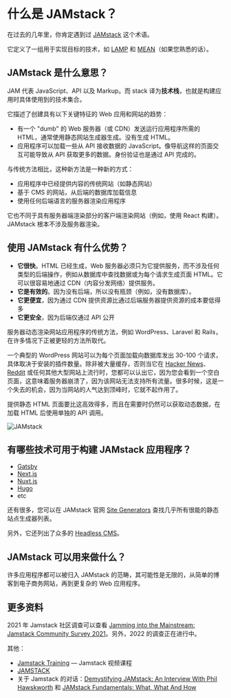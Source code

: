 # 什么是 JAMstack？

在过去的几年里，你肯定遇到过 [JAMstack](https://jamstack.org/) 这个术语。

它定义了一组用于实现目标的技术，如 [LAMP](https://zh.wikipedia.org/wiki/LAMP) 和 [MEAN](https://zh.wikipedia.org/wiki/MEAN)（如果您熟悉的话）。

## JAMstack 是什么意思？

JAM 代表 JavaScript、API 以及 Markup。而 stack 译为**技术栈**，也就是构建应用时具体使用到的技术集合。

它描述了创建具有以下关键特征的 Web 应用和网站的趋势：

- 有一个 "dumb" 的 Web 服务器（或 CDN）发送运行应用程序所需的 HTML，通常使用静态网站生成器生成。没有生成 HTML。
- 应用程序可以加载一些从 API 接收数据的 JavaScript。像导航这样的页面交互可能导致从 API 获取更多的数据。身份验证也是通过 API 完成的。

与传统方法相比，这种新方法是一种新的方式：

- 应用程序中已经提供内容的传统网站（如静态网站）
- 基于 CMS 的网站，从后端的数据库加载信息
- 使用任何后端语言的服务器渲染应用程序

它也不同于具有服务器端渲染部分的客户端渲染网站（例如，使用 React 构建）。JAMstack 根本不涉及服务器渲染。

## 使用 JAMstack 有什么优势？

- **它很快**。HTML 已经生成，Web 服务器必须只为它提供服务，而不涉及任何类型的后端操作，例如从数据库中查找数据或为每个请求生成页面 HTML。它可以很容易地通过 CDN（内容分发网络）提供服务。
- **它是有效的**。因为没有后端，所以没有瓶颈（例如，没有数据库）。
- **它更便宜**，因为通过 CDN 提供资源比通过后端服务器提供资源的成本要低得多
- **它更安全**，因为后端仅通过 API 公开

服务器动态渲染网站应用程序的传统方法，例如 WordPress、Laravel 和 Rails，在许多情况下正被更轻的方法所取代。

一个典型的 WordPress 网站可以为每个页面加载向数据库发出 30-100 个请求，具体取决于安装的插件数量。除非被大量缓存，否则当它在 [Hacker News](https://news.ycombinator.com/)、[Reddit](https://www.reddit.com/) 或任何其他大型网站上流行时，您都可以认出它，因为您会看到一个空白页面，这意味着服务器崩溃了，因为该网站无法支持所有流量。很多时候，这是一个失去的机会，因为当网站的人气达到顶峰时，它就不起作用了。

提供静态 HTML 页面要比这高效得多，而且在需要时仍然可以获取动态数据，在加载 HTML 后使用单独的 API 调用。

![JAMstack](https://upload-images.jianshu.io/upload_images/18281896-e5d5dcf792f97069.png?imageMogr2/auto-orient/strip%7CimageView2/2/w/1240)

## 有哪些技术可用于构建 JAMstack 应用程序？

- [Gatsby](https://www.gatsbyjs.org/)
- [Next.js](https://flaviocopes.com/nextjs/)
- [Nuxt.js](https://nuxtjs.org/)
- [Hugo](https://gohugo.io/)
- etc

还有很多，您可以在 JAMstack 官网 [Site Generators](https://jamstack.org/generators/) 查找几乎所有很能的静态站点生成器列表。

另外，它还列出了众多的 [Headless CMS](https://jamstack.org/headless-cms/)。

## JAMstack 可以用来做什么？

许多应用程序都可以被归入 JAMstack 的范畴，其可能性是无限的，从简单的博客到电子商务网站，再到更复杂的 Web 应用程序。

## 更多资料

2021 年 Jamstack 社区调查可以查看 [Jamming into the Mainstream: Jamstack Community Survey 2021](https://jamstack.org/survey/2021/)。另外，2022 的调查正在进行中。

其他：

- [Jamstack Training](https://jamstack.training/) — Jamstack 视频课程
- [JAMSTACK](https://css-tricks.com/tag/jamstack/)
- 关于 Jamstack 的对话：[Demystifying JAMstack: An Interview With Phil Hawskworth](https://www.smashingmagazine.com/2019/05/demystifying-jamstack-interview-phil-hawskworth/) 和 [JAMstack Fundamentals: What, What And How](https://www.smashingmagazine.com/2019/06/jamstack-fundamentals-what-what-how/)
